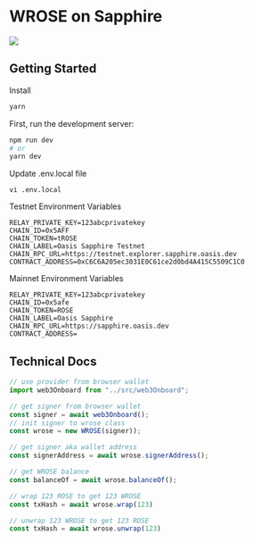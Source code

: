 # WROSE on Sapphire

![](https://user-images.githubusercontent.com/19412160/202523845-271275d0-1e58-40c4-b3ef-3c944bc97c1b.png)

## Getting Started

Install

```bash
yarn
```

First, run the development server:

```bash
npm run dev
# or
yarn dev
```

Update .env.local file

`vi .env.local`

Testnet Environment Variables

```
RELAY_PRIVATE_KEY=123abcprivatekey
CHAIN_ID=0x5AFF
CHAIN_TOKEN=tROSE
CHAIN_LABEL=Oasis Sapphire Testnet
CHAIN_RPC_URL=https://testnet.explorer.sapphire.oasis.dev
CONTRACT_ADDRESS=0xC6C6A205ec3031E0C61ce2d0bd4A415C5509C1C0
```

Mainnet Environment Variables

```
RELAY_PRIVATE_KEY=123abcprivatekey
CHAIN_ID=0x5afe
CHAIN_TOKEN=ROSE
CHAIN_LABEL=Oasis Sapphire
CHAIN_RPC_URL=https://sapphire.oasis.dev
CONTRACT_ADDRESS=
```

## Technical Docs

```javascript
// use provider from browser wallet
import web3Onboard from "../src/web3Onboard";

// get signer from browser wallet
const signer = await web3Onboard();
// init signer to wrose class
const wrose = new WROSE(signer));

// get signer aka wallet address
const signerAddress = await wrose.signerAddress();

// get WROSE balance
const balanceOf = await wrose.balanceOf();

// wrap 123 ROSE to get 123 WROSE
const txHash = await wrose.wrap(123)

// unwrap 123 WROSE to get 123 ROSE
const txHash = await wrose.unwrap(123)
```
